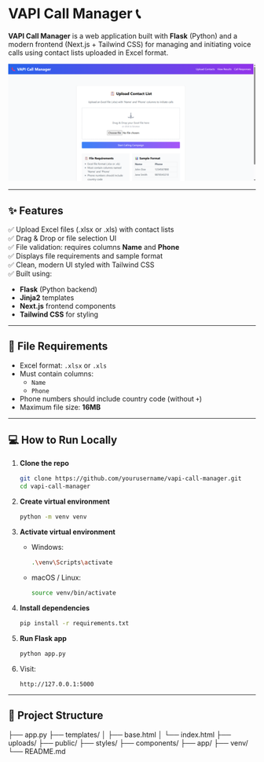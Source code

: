 # VAPI Call Manager 📞

**VAPI Call Manager** is a web application built with **Flask** (Python) and a modern frontend (Next.js + Tailwind CSS) for managing and initiating voice calls using contact lists uploaded in Excel format.

![VAPI Call Manager Screenshot](./vapi-call-manager.png)

---

## ✨ Features

✅ Upload Excel files (.xlsx or .xls) with contact lists  
✅ Drag & Drop or file selection UI  
✅ File validation: requires columns **Name** and **Phone**  
✅ Displays file requirements and sample format  
✅ Clean, modern UI styled with Tailwind CSS  
✅ Built using:
- **Flask** (Python backend)
- **Jinja2** templates
- **Next.js** frontend components
- **Tailwind CSS** for styling

---

## 📝 File Requirements

- Excel format: `.xlsx` or `.xls`
- Must contain columns:
  - `Name`
  - `Phone`
- Phone numbers should include country code (without `+`)
- Maximum file size: **16MB**

---

## 💻 How to Run Locally

1. **Clone the repo**

    ```bash
    git clone https://github.com/yourusername/vapi-call-manager.git
    cd vapi-call-manager
    ```

2. **Create virtual environment**

    ```bash
    python -m venv venv
    ```

3. **Activate virtual environment**

    - Windows:

      ```bash
      .\venv\Scripts\activate
      ```

    - macOS / Linux:

      ```bash
      source venv/bin/activate
      ```

4. **Install dependencies**

    ```bash
    pip install -r requirements.txt
    ```

5. **Run Flask app**

    ```bash
    python app.py
    ```

6. Visit:

    ```
    http://127.0.0.1:5000
    ```

---

## 📂 Project Structure

├── app.py
├── templates/
│ ├── base.html
│ └── index.html
├── uploads/
├── public/
├── styles/
├── components/
├── app/
├── venv/
└── README.md


